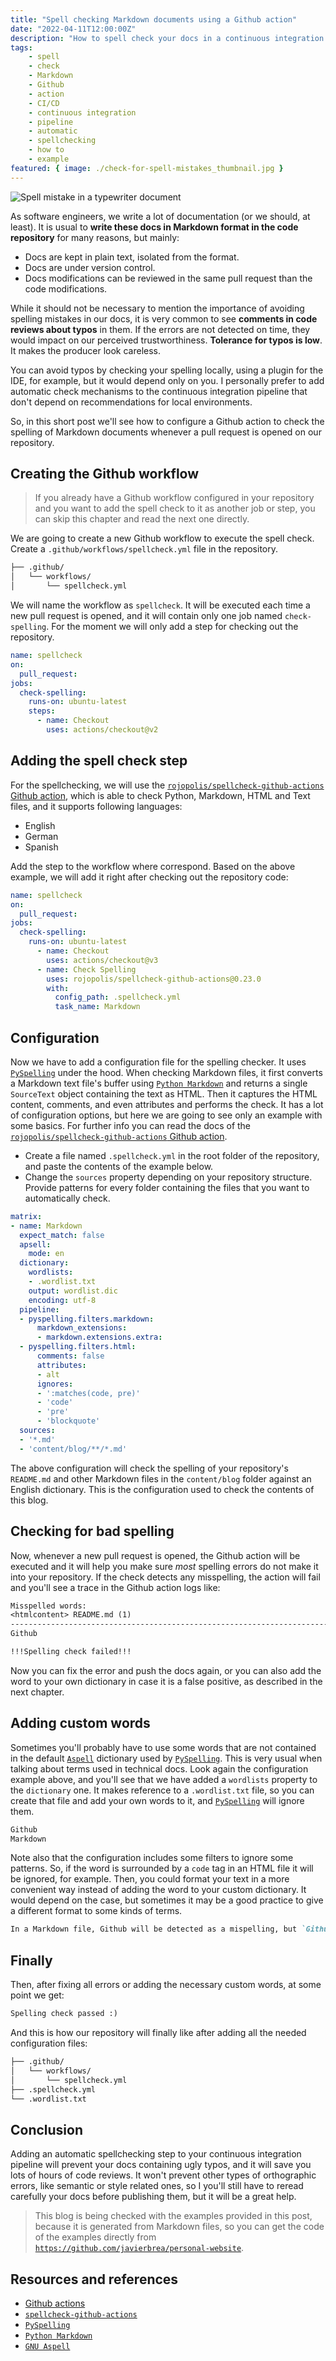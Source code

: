 ```yaml
---
title: "Spell checking Markdown documents using a Github action"
date: "2022-04-11T12:00:00Z"
description: "How to spell check your docs in a continuous integration pipeline"
tags:
    - spell
    - check
    - Markdown
    - Github
    - action
    - CI/CD
    - continuous integration
    - pipeline
    - automatic
    - spellchecking
    - how to
    - example
featured: { image: ./check-for-spell-mistakes_thumbnail.jpg }
---
```


![Spell mistake in a typewriter document](./check-for-spell-mistakes.jpg)

As software engineers, we write a lot of documentation (or we should, at least). It is usual to __write these docs in Markdown format in the code repository__ for many reasons, but mainly:

* Docs are kept in plain text, isolated from the format.
* Docs are under version control.
* Docs modifications can be reviewed in the same pull request than the code modifications.

While it should not be necessary to mention the importance of avoiding spelling mistakes in our docs, it is very common to see __comments in code reviews about typos__ in them. If the errors are not detected on time, they would impact on our perceived trustworthiness. __Tolerance for typos is low__. It makes the producer look careless.

You can avoid typos by checking your spelling locally, using a plugin for the IDE, for example, but it would depend only on you. I personally prefer to add automatic check mechanisms to the continuous integration pipeline that don't depend on recommendations for local environments.

So, in this short post we'll see how to configure a Github action to check the spelling of Markdown documents whenever a pull request is opened on our repository.

## Creating the Github workflow

> If you already have a Github workflow configured in your repository and you want to add the spell check to it as another job or step, you can skip this chapter and read the next one directly.

We are going to create a new Github workflow to execute the spell check. Create a `.github/workflows/spellcheck.yml` file in the repository.

```txt
├── .github/
│   └── workflows/
│       └── spellcheck.yml
```

We will name the workflow as `spellcheck`. It will be executed each time a new pull request is opened, and it will contain only one job named `check-spelling`. For the moment we will only add a step for checking out the repository.

```yaml
name: spellcheck
on:
  pull_request:
jobs:
  check-spelling:
    runs-on: ubuntu-latest
    steps:
      - name: Checkout
        uses: actions/checkout@v2
```

## Adding the spell check step

For the spellchecking, we will use the [`rojopolis/spellcheck-github-actions` Github action](https://github.com/rojopolis/spellcheck-github-actions), which is able to check Python, Markdown, HTML and Text files, and it supports following languages:

* English
* German
* Spanish

Add the step to the workflow where correspond. Based on the above example, we will add it right after checking out the repository code:

```yaml
name: spellcheck
on:
  pull_request:
jobs:
  check-spelling:
    runs-on: ubuntu-latest
      - name: Checkout
        uses: actions/checkout@v3
      - name: Check Spelling
        uses: rojopolis/spellcheck-github-actions@0.23.0
        with:
          config_path: .spellcheck.yml
          task_name: Markdown
```

## Configuration

Now we have to add a configuration file for the spelling checker. It uses [`PySpelling`](https://facelessuser.github.io/pyspelling/) under the hood. When checking Markdown files, it first converts a Markdown text file's buffer using [`Python Markdown`](https://python-markdown.github.io/) and returns a single `SourceText` object containing the text as HTML. Then it captures the HTML content, comments, and even attributes and performs the check. It has a lot of configuration options, but here we are going to see only an example with some basics. For further info you can read the docs of the [`rojopolis/spellcheck-github-actions` Github action](https://github.com/rojopolis/spellcheck-github-actions).

* Create a file named `.spellcheck.yml` in the root folder of the repository, and paste the contents of the example below.
* Change the `sources` property depending on your repository structure. Provide patterns for every folder containing the files that you want to automatically check.

```yaml
matrix:
- name: Markdown
  expect_match: false
  apsell:
    mode: en
  dictionary:
    wordlists:
    - .wordlist.txt
    output: wordlist.dic
    encoding: utf-8
  pipeline:
  - pyspelling.filters.markdown:
      markdown_extensions:
      - markdown.extensions.extra:
  - pyspelling.filters.html:
      comments: false
      attributes:
      - alt
      ignores:
      - ':matches(code, pre)'
      - 'code'
      - 'pre'
      - 'blockquote'
  sources:
  - '*.md'
  - 'content/blog/**/*.md'
```

The above configuration will check the spelling of your repository's `README.md` and other Markdown files in the `content/blog` folder against an English dictionary. This is the configuration used to check the contents of this blog.

## Checking for bad spelling

Now, whenever a new pull request is opened, the Github action will be executed and it will help you make sure _most_ spelling errors do not make it into your repository. If the check detects any misspelling, the action will fail and you'll see a trace in the Github action logs like:

```txt
Misspelled words:
<htmlcontent> README.md (1)
--------------------------------------------------------------------------------
Github

!!!Spelling check failed!!!
```

Now you can fix the error and push the docs again, or you can also add the word to your own dictionary in case it is a false positive, as described in the next chapter.

## Adding custom words

Sometimes you'll probably have to use some words that are not contained in the default [`Aspell`](http://aspell.net/) dictionary used by [`PySpelling`](https://facelessuser.github.io/pyspelling/). This is very usual when talking about terms used in technical docs. Look again the configuration example above, and you'll see that we have added a `wordlists` property to the `dictionary` one. It makes reference to a `.wordlist.txt` file, so you can create that file and add your own words to it, and [`PySpelling`](https://facelessuser.github.io/pyspelling/) will ignore them.

```txt
Github
Markdown
```

Note also that the configuration includes some filters to ignore some patterns. So, if the word is surrounded by a `code` tag in an HTML file it will be ignored, for example. Then, you could format your text in a more convenient way instead of adding the word to your custom dictionary. It would depend on the case, but sometimes it may be a good practice to give a different format to some kinds of terms.

```md
In a Markdown file, Github will be detected as a mispelling, but `Github` won't.
```

## Finally

Then, after fixing all errors or adding the necessary custom words, at some point we get:

```txt
Spelling check passed :)
```

And this is how our repository will finally like after adding all the needed configuration files:

```txt
├── .github/
│   └── workflows/
│       └── spellcheck.yml
├── .spellcheck.yml
└── .wordlist.txt
```

## Conclusion

Adding an automatic spellchecking step to your continuous integration pipeline will prevent your docs containing ugly typos, and it will save you lots of hours of code reviews. It won't prevent other types of orthographic errors, like semantic or style related ones, so I you'll still have to reread carefully your docs before publishing them, but it will be  a great help.

> This blog is being checked with the examples provided in this post, because it is generated from Markdown files, so you can get the code of the examples directly from [`https://github.com/javierbrea/personal-website`](https://github.com/javierbrea/personal-website).

## Resources and references

* [Github actions](https://github.com/features/actions)
* [`spellcheck-github-actions`](https://github.com/rojopolis/spellcheck-github-actions)
* [`PySpelling`](https://facelessuser.github.io/pyspelling/)
* [`Python Markdown`](https://python-markdown.github.io/)
* [`GNU Aspell`](http://aspell.net/)
